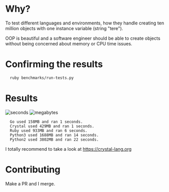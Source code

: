 # Why?

To test different languages and environments, how they handle creating ten million objects with one instance variable (string "tere").

OOP is beautiful and a software engineer should be able to create objects without being concerned about memory or CPU time issues.


# Confirming the results

```bash
  ruby benchmarks/run-tests.py
```


# Results

![seconds](https://github.com/mxrguspxrt/TenMillionObjects/raw/master/charts/seconds.png "Seconds")
![megabytes](https://github.com/mxrguspxrt/TenMillionObjects/raw/master/charts/mb.png "Megabytes")


```
  Go used 158MB and ran 1 seconds.
  Crystal used 429MB and ran 1 seconds.
  Ruby used 933MB and ran 6 seconds.
  Python3 used 1688MB and ran 14 seconds.
  Python2 used 3802MB and ran 22 seconds.
```

I totally recommend to take a look at https://crystal-lang.org


# Contributing

Make a PR and I merge.

